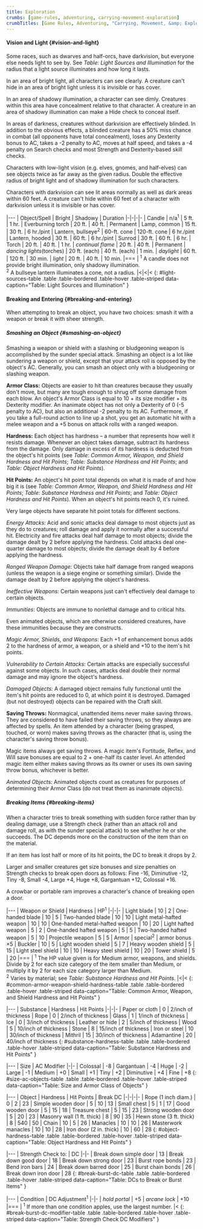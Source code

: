 ```yaml
---
title: Exploration
crumbs: [game-rules, adventuring, carrying-movement-exploration]
crumbTitles: [Game Rules, Adventuring, "Carrying, Movement, &amp; Exploration"]
---
```


#### Vision and Light {#vision-and-light}

Some races, such as dwarves and half-orcs, have darkvision, but everyone else needs light to see by. See _Table: Light Sources and Illumination_ for the radius that a light source illuminates and how long it lasts.

In an area of bright light, all characters can see clearly. A creature can't hide in an area of bright light unless it is invisible or has cover.

In an area of shadowy illumination, a character can see dimly. Creatures within this area have concealment relative to that character. A creature in an area of shadowy illumination can make a Hide check to conceal itself.

In areas of darkness, creatures without darkvision are effectively blinded. In addition to the obvious effects, a blinded creature has a 50% miss chance in combat (all opponents have total concealment), loses any Dexterity bonus to AC, takes a -2 penalty to AC, moves at half speed, and takes a -4 penalty on Search checks and most Strength and Dexterity-based skill checks.

Characters with low-light vision (e.g. elves, gnomes, and half-elves) can see objects twice as far away as the given radius. Double the effective radius of bright light and of shadowy illumination for such characters.

Characters with darkvision can see lit areas normally as well as dark areas within 60 feet. A creature can't hide within 60 feet of a character with darkvision unless it is invisible or has cover.

|---
| Object/Spell | Bright | Shadowy | Duration
|-|-|-|-
| Candle | n/a<sup>1</sup> | 5 ft. | 1 hr.
| Everburning torch | 20 ft. | 40 ft. | Permanent
| Lamp, common | 15 ft. | 30 ft. | 6 hr./pint
| Lantern, bullseye<sup>2</sup> | 60-ft. cone | 120-ft. cone | 6 hr./pint
| Lantern, hooded | 30 ft. | 60 ft. | 6 hr./pint
| Sunrod | 30 ft. | 60 ft. | 6 hr.
| Torch | 20 ft. | 40 ft. | 1 hr.
| _continual flame_ | 20 ft. | 40 ft. | Permanent
| _dancing lights_(torches) | 20 ft. (each) | 40 ft. (each) | 1 min.
| _daylight_ | 60 ft. | 120 ft. | 30 min.
| _light_ | 20 ft. | 40 ft. | 10 min.
|===
| <sup>1</sup> A candle does not provide bright illumination, only shadowy illumination.<br><sup>2</sup> A bullseye lantern illuminates a cone, not a radius. |<|<|<
{: #light-sources-table .table .table-bordered .table-hover .table-striped data-caption="Table: Light Sources and Illumination" }

#### Breaking and Entering {#breaking-and-entering}

When attempting to break an object, you have two choices: smash it with a weapon or break it with sheer strength.

##### Smashing an Object {#smashing-an-object}

Smashing a weapon or shield with a slashing or bludgeoning weapon is accomplished by the sunder special attack. Smashing an object is a lot like sundering a weapon or shield, except that your attack roll is opposed by the object's AC. Generally, you can smash an object only with a bludgeoning or slashing weapon.

**Armor Class:** Objects are easier to hit than creatures because they usually don't move, but many are tough enough to shrug off some damage from each blow. An object's Armor Class is equal to 10 + its size modifier + its Dexterity modifier. An inanimate object has not only a Dexterity of 0 (-5 penalty to AC), but also an additional -2 penalty to its AC. Furthermore, if you take a full-round action to line up a shot, you get an automatic hit with a melee weapon and a +5 bonus on attack rolls with a ranged weapon.

**Hardness:** Each object has hardness &ndash; a number that represents how well it resists damage. Whenever an object takes damage, subtract its hardness from the damage. Only damage in excess of its hardness is deducted from the object's hit points (see _Table: Common Armor, Weapon, and Shield Hardness and Hit Points_; _Table: Substance Hardness and Hit Points_; and _Table: Object Hardness and Hit Points_).

**Hit Points:** An object's hit point total depends on what it is made of and how big it is (see _Table: Common Armor, Weapon, and Shield Hardness and Hit Points_; _Table: Substance Hardness and Hit Points_; and _Table: Object Hardness and Hit Points_). When an object's hit points reach 0, it's ruined.

Very large objects have separate hit point totals for different sections.

_Energy Attacks:_ Acid and sonic attacks deal damage to most objects just as they do to creatures; roll damage and apply it normally after a successful hit. Electricity and fire attacks deal half damage to most objects; divide the damage dealt by 2 before applying the hardness. Cold attacks deal one-quarter damage to most objects; divide the damage dealt by 4 before applying the hardness.

_Ranged Weapon Damage:_ Objects take half damage from ranged weapons (unless the weapon is a siege engine or something similar). Divide the damage dealt by 2 before applying the object's hardness.

_Ineffective Weapons:_ Certain weapons just can't effectively deal damage to certain objects.

_Immunities_: Objects are immune to nonlethal damage and to critical hits.

Even animated objects, which are otherwise considered creatures, have these immunities because they are constructs.

_Magic Armor, Shields, and Weapons:_ Each +1 of enhancement bonus adds 2 to the hardness of armor, a weapon, or a shield and +10 to the item's hit points.

_Vulnerability to Certain Attacks:_ Certain attacks are especially successful against some objects. In such cases, attacks deal double their normal damage and may ignore the object's hardness.

_Damaged Objects:_ A damaged object remains fully functional until the item's hit points are reduced to 0, at which point it is destroyed. Damaged (but not destroyed) objects can be repaired with the Craft skill.

**Saving Throws:** Nonmagical, unattended items never make saving throws. They are considered to have failed their saving throws, so they always are affected by spells. An item attended by a character (being grasped, touched, or worn) makes saving throws as the character (that is, using the character's saving throw bonus).

Magic items always get saving throws. A magic item's Fortitude, Reflex, and Will save bonuses are equal to 2 + one-half its caster level. An attended magic item either makes saving throws as its owner or uses its own saving throw bonus, whichever is better.

_Animated Objects:_ Animated objects count as creatures for purposes of determining their Armor Class (do not treat them as inanimate objects).

##### Breaking Items {#breaking-items}

When a character tries to break something with sudden force rather than by dealing damage, use a Strength check (rather than an attack roll and damage roll, as with the sunder special attack) to see whether he or she succeeds. The DC depends more on the construction of the item than on the material.

If an item has lost half or more of its hit points, the DC to break it drops by 2.

Larger and smaller creatures get size bonuses and size penalties on Strength checks to break open doors as follows: Fine -16, Diminutive -12, Tiny -8, Small -4, Large +4, Huge +8, Gargantuan +12, Colossal +16.

A crowbar or portable ram improves a character's chance of breaking open a door.

|---
| Weapon or Shield | Hardness | HP<sup>1</sup>
|-|-|-
| Light blade | 10 | 2
| One-handed blade | 10 | 5
| Two-handed blade | 10 | 10
| Light metal-hafted weapon | 10 | 10
| One-handed metal-hafted weapon | 10 | 20
| Light hafted weapon | 5 | 2
| One-handed hafted weapon | 5 | 5
| Two-handed hafted weapon | 5 | 10
| Projectile weapon | 5 | 5
| Armor | special<sup>2</sup> | armor bonus &times;5
| Buckler | 10 | 5
| Light wooden shield | 5 | 7
| Heavy wooden shield | 5 | 15
| Light steel shield | 10 | 10
| Heavy steel shield | 10 | 20
| Tower shield | 5 | 20
|===
| <sup>1</sup> The HP value given is for Medium armor, weapons, and shields. Divide by 2 for each size category of the item smaller than Medium, or multiply it by 2 for each size category larger than Medium.<br><sup>2</sup> Varies by material; see _Table: Substance Hardness and Hit Points_. |<|<
{: #common-armor-weapon-shield-hardness-table .table .table-bordered .table-hover .table-striped data-caption="Table: Common Armor, Weapon, and Shield Hardness and Hit Points" }

|---
| Substance | Hardness | Hit Points
|-|-|-
| Paper or cloth | 0 | 2/inch of thickness
| Rope | 0 | 2/inch of thickness
| Glass | 1 | 1/inch of thickness
| Ice | 0 | 3/inch of thickness
| Leather or hide | 2 | 5/inch of thickness
| Wood | 5 | 10/inch of thickness
| Stone | 8 | 15/inch of thickness
| Iron or steel | 10 | 30/inch of thickness
| Mithril | 15 | 30/inch of thickness
| Adamantine | 20 | 40/inch of thickness
{: #substance-hardness-table .table .table-bordered .table-hover .table-striped data-caption="Table: Substance Hardness and Hit Points" }

|---
| Size | AC Modifier
|-|-
| Colossal | -8
| Gargantuan | -4
| Huge | -2
| Large | -1
| Medium | +0
| Small | +1
| Tiny | +2
| Diminutive | +4
| Fine | +8
{: #size-ac-objects-table .table .table-bordered .table-hover .table-striped data-caption="Table: Size and Armor Class of Objects" }

|---
| Object | Hardness | Hit Points | Break DC
|-|-|-|-
| Rope (1 inch diam.) | 0 | 2 | 23
| Simple wooden door | 5 | 10 | 13
| Small chest | 5 | 1 | 17
| Good wooden door | 5 | 15 | 18
| Treasure chest | 5 | 15 | 23
| Strong wooden door | 5 | 20 | 23
| Masonry wall (1 ft. thick) | 8 | 90 | 35
| Hewn stone (3 ft. thick) | 8 | 540 | 50
| Chain | 10 | 5 | 26
| Manacles | 10 | 10 | 26
| Masterwork manacles | 10 | 10 | 28
| Iron door (2 in. thick) | 10 | 60 | 28
{: #object-hardness-table .table .table-bordered .table-hover .table-striped data-caption="Table: Object Hardness and Hit Points" }

|---
| Strength Check to: | DC
|-|-
| Break down simple door | 13
| Break down good door | 18
| Break down strong door | 23
| Burst rope bonds | 23
| Bend iron bars | 24
| Break down barred door | 25
| Burst chain bonds | 26
| Break down iron door | 28
{: #break-burst-dc-table .table .table-bordered .table-hover .table-striped data-caption="Table: DCs to Break or Burst Items" }

|---
| Condition | DC Adjustment<sup>1</sup>
|-|-
| _hold portal_ | +5
| _arcane lock_ | +10
|===
| <sup>1</sup> If more than one condition apples, use the largest number. |<
{: #break-burst-dc-modifier-table .table .table-bordered .table-hover .table-striped data-caption="Table: Strength Check DC Modifiers" }
